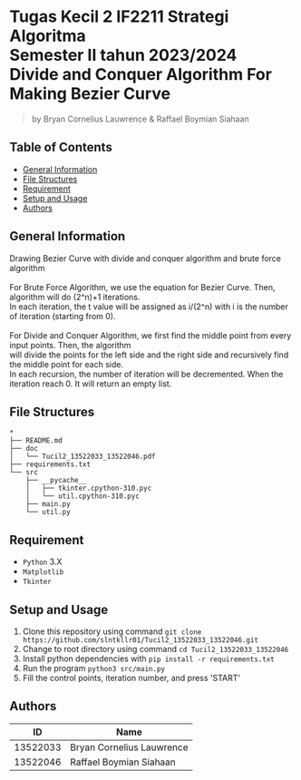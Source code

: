 # Tugas Kecil 2 IF2211 Strategi Algoritma<br>Semester II tahun 2023/2024<br>Divide and Conquer Algorithm For Making Bezier Curve
> by Bryan Cornelius Lauwrence & Raffael Boymian Siahaan

## Table of Contents

- [General Information](#general-information)
- [File Structures](#file-structures)
- [Requirement](#requirement)
- [Setup and Usage](#setup-and-usage)
- [Authors](#authors)

## General Information
Drawing Bezier Curve with divide and conquer algorithm and brute force algorithm<br>
<br>For Brute Force Algorithm, we use the equation for Bezier Curve. Then, algorithm will do (2^n)+1 iterations.<br>
In each iteration, the t value will be assigned as i/(2^n) with i is the number of iteration (starting from 0).<br>
<br>For Divide and Conquer Algorithm, we first find the middle point from every input points. Then, the algorithm <br>
will divide the points for the left side and the right side and recursively find the middle point for each side.<br>
In each recursion, the number of iteration will be decremented. When the iteration reach 0. It will return an empty list.


## File Structures
```
*
├── README.md
├── doc
│   └── Tucil2_13522033_13522046.pdf
├── requirements.txt
└── src
    ├── __pycache__
    │   ├── tkinter.cpython-310.pyc
    │   └── util.cpython-310.pyc
    ├── main.py
    └── util.py
```

## Requirement
- `Python` 3.X
- `Matplotlib`
- `Tkinter`

## Setup and Usage
1. Clone this repository using command `git clone https://github.com/slntkllr01/Tucil2_13522033_13522046.git`
2. Change to root directory using command `cd Tucil2_13522033_13522046`
3. Install python dependencies with `pip install -r requirements.txt`
4. Run the program `python3 src/main.py`
5. Fill the control points, iteration number, and press 'START'

## Authors

| ID       | Name                      |
| -------- | ------------------------- |
| 13522033 | Bryan Cornelius Lauwrence |
| 13522046 | Raffael Boymian Siahaan   |